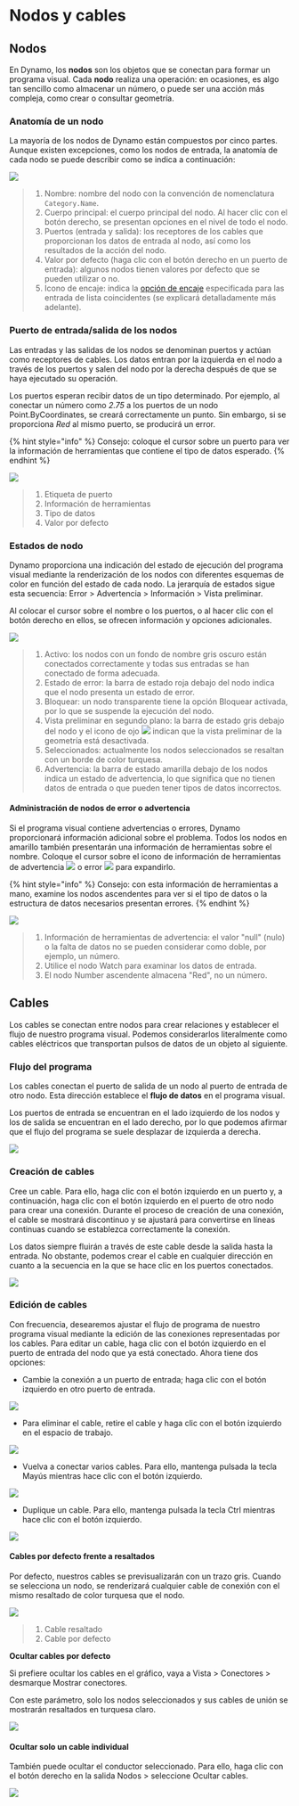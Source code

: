 # Nodos y cables

## Nodos

En Dynamo, los **nodos** son los objetos que se conectan para formar un programa visual. Cada **nodo** realiza una operación: en ocasiones, es algo tan sencillo como almacenar un número, o puede ser una acción más compleja, como crear o consultar geometría.

### Anatomía de un nodo

La mayoría de los nodos de Dynamo están compuestos por cinco partes. Aunque existen excepciones, como los nodos de entrada, la anatomía de cada nodo se puede describir como se indica a continuación:

![](<images/nodes and wires - nodes anatomy.jpg>)

> 1. Nombre: nombre del nodo con la convención de nomenclatura `Category.Name`.
> 2. Cuerpo principal: el cuerpo principal del nodo. Al hacer clic con el botón derecho, se presentan opciones en el nivel de todo el nodo.
> 3. Puertos (entrada y salida): los receptores de los cables que proporcionan los datos de entrada al nodo, así como los resultados de la acción del nodo.
> 4. Valor por defecto (haga clic con el botón derecho en un puerto de entrada): algunos nodos tienen valores por defecto que se pueden utilizar o no.
> 5. Icono de encaje: indica la [opción de encaje](../5\_essential\_nodes\_and\_concepts/5-4\_designing-with-lists/1-whats-a-list.md#lacing) especificada para las entrada de lista coincidentes (se explicará detalladamente más adelante).

### Puerto de entrada/salida de los nodos

Las entradas y las salidas de los nodos se denominan puertos y actúan como receptores de cables. Los datos entran por la izquierda en el nodo a través de los puertos y salen del nodo por la derecha después de que se haya ejecutado su operación.

Los puertos esperan recibir datos de un tipo determinado. Por ejemplo, al conectar un número como _2.75_ a los puertos de un nodo Point.ByCoordinates, se creará correctamente un punto. Sin embargo, si se proporciona _Red_ al mismo puerto, se producirá un error.

{% hint style="info" %}
Consejo: coloque el cursor sobre un puerto para ver la información de herramientas que contiene el tipo de datos esperado.
{% endhint %}

![](<images/nodes and wires - nodes input and tooltip.jpg>)

> 1. Etiqueta de puerto
> 2. Información de herramientas
> 3. Tipo de datos
> 4. Valor por defecto

### Estados de nodo

Dynamo proporciona una indicación del estado de ejecución del programa visual mediante la renderización de los nodos con diferentes esquemas de color en función del estado de cada nodo. La jerarquía de estados sigue esta secuencia: Error > Advertencia > Información > Vista preliminar.

Al colocar el cursor sobre el nombre o los puertos, o al hacer clic con el botón derecho en ellos, se ofrecen información y opciones adicionales.

![](<images/nodes and wires - node states.jpg>)

> 1. Activo: los nodos con un fondo de nombre gris oscuro están conectados correctamente y todas sus entradas se han conectado de forma adecuada.
> 2. Estado de error: la barra de estado roja debajo del nodo indica que el nodo presenta un estado de error.
> 3. Bloquear: un nodo transparente tiene la opción Bloquear activada, por lo que se suspende la ejecución del nodo.
> 4. Vista preliminar en segundo plano: la barra de estado gris debajo del nodo y el icono de ojo ![](<images/nodes and wires - preview off.jpg>) indican que la vista preliminar de la geometría está desactivada.
> 5. Seleccionados: actualmente los nodos seleccionados se resaltan con un borde de color turquesa.
> 6. Advertencia: la barra de estado amarilla debajo de los nodos indica un estado de advertencia, lo que significa que no tienen datos de entrada o que pueden tener tipos de datos incorrectos.

#### Administración de nodos de error o advertencia

Si el programa visual contiene advertencias o errores, Dynamo proporcionará información adicional sobre el problema. Todos los nodos en amarillo también presentarán una información de herramientas sobre el nombre. Coloque el cursor sobre el icono de información de herramientas de advertencia ![](<images/nodes and wires - node warning icon.png>) o error ![](<images/nodes and wires - node error icon.png>) para expandirlo.

{% hint style="info" %}
Consejo: con esta información de herramientas a mano, examine los nodos ascendentes para ver si el tipo de datos o la estructura de datos necesarios presentan errores.
{% endhint %}

![](<images/nodes and wires - nodes with warning tooltip.jpg>)

> 1. Información de herramientas de advertencia: el valor "null" (nulo) o la falta de datos no se pueden considerar como doble, por ejemplo, un número.
> 2. Utilice el nodo Watch para examinar los datos de entrada.
> 3. El nodo Number ascendente almacena "Red", no un número.

## Cables

Los cables se conectan entre nodos para crear relaciones y establecer el flujo de nuestro programa visual. Podemos considerarlos literalmente como cables eléctricos que transportan pulsos de datos de un objeto al siguiente.

### Flujo del programa <a href="#program-flow" id="program-flow"></a>

Los cables conectan el puerto de salida de un nodo al puerto de entrada de otro nodo. Esta dirección establece el **flujo de datos** en el programa visual.

Los puertos de entrada se encuentran en el lado izquierdo de los nodos y los de salida se encuentran en el lado derecho, por lo que podemos afirmar que el flujo del programa se suele desplazar de izquierda a derecha.

![](<images/nodes and wires - flow of data.jpg>)

### Creación de cables <a href="#creating-wires" id="creating-wires"></a>

Cree un cable. Para ello, haga clic con el botón izquierdo en un puerto y, a continuación, haga clic con el botón izquierdo en el puerto de otro nodo para crear una conexión. Durante el proceso de creación de una conexión, el cable se mostrará discontinuo y se ajustará para convertirse en líneas continuas cuando se establezca correctamente la conexión.

Los datos siempre fluirán a través de este cable desde la salida hasta la entrada. No obstante, podemos crear el cable en cualquier dirección en cuanto a la secuencia en la que se hace clic en los puertos conectados.

![](<images/nodes and wires - creating a wire.gif>)

### Edición de cables <a href="#editing-wires" id="editing-wires"></a>

Con frecuencia, desearemos ajustar el flujo de programa de nuestro programa visual mediante la edición de las conexiones representadas por los cables. Para editar un cable, haga clic con el botón izquierdo en el puerto de entrada del nodo que ya está conectado. Ahora tiene dos opciones:

* Cambie la conexión a un puerto de entrada; haga clic con el botón izquierdo en otro puerto de entrada.

![](<images/nodes and wires - edit wire change port (2).gif>)

* Para eliminar el cable, retire el cable y haga clic con el botón izquierdo en el espacio de trabajo.

![](<images/nodes and wires - edit wires remove.gif>)

* Vuelva a conectar varios cables. Para ello, mantenga pulsada la tecla Mayús mientras hace clic con el botón izquierdo.

![](<images/nodes and wires - edit multi ports.gif>)

* Duplique un cable. Para ello, mantenga pulsada la tecla Ctrl mientras hace clic con el botón izquierdo.

![](<images/nodes and wires - duplicate wire.gif>)

#### Cables por defecto frente a resaltados <a href="#wire-previews" id="wire-previews"></a>

Por defecto, nuestros cables se previsualizarán con un trazo gris. Cuando se selecciona un nodo, se renderizará cualquier cable de conexión con el mismo resaltado de color turquesa que el nodo.

![](<images/nodes and wires - default vs highlighted wires.jpg>)

> 1. Cable resaltado
> 2. Cable por defecto

**Ocultar cables por defecto**

Si prefiere ocultar los cables en el gráfico, vaya a Vista > Conectores > desmarque Mostrar conectores.

Con este parámetro, solo los nodos seleccionados y sus cables de unión se mostrarán resaltados en turquesa claro.

![](<images/nodes and wires - hide wires setting (1).gif>)

#### Ocultar solo un cable individual

También puede ocultar el conductor seleccionado. Para ello, haga clic con el botón derecho en la salida Nodos > seleccione Ocultar cables.

![](<images/nodes and wires - hide selected wire.gif>)
